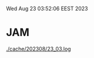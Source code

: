 Wed Aug 23 03:52:06 EEST 2023
# JAM
<a href='./cache/202308/23_03.log'>./cache/202308/23_03.log</a>
